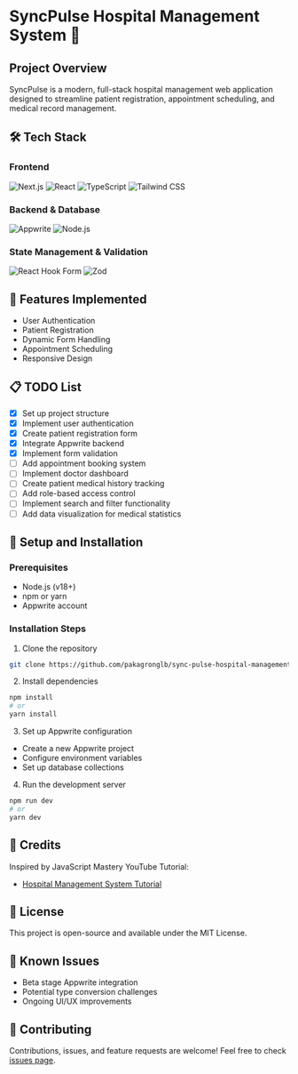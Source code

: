 # SyncPulse Hospital Management System 🏥

## Project Overview
SyncPulse is a modern, full-stack hospital management web application designed to streamline patient registration, appointment scheduling, and medical record management.

## 🛠 Tech Stack

### Frontend
![Next.js](https://img.shields.io/badge/Next.js-000000?style=for-the-badge&logo=nextdotjs&logoColor=white)
![React](https://img.shields.io/badge/React-61DAFB?style=for-the-badge&logo=react&logoColor=black)
![TypeScript](https://img.shields.io/badge/TypeScript-3178C6?style=for-the-badge&logo=typescript&logoColor=white)
![Tailwind CSS](https://img.shields.io/badge/Tailwind_CSS-38B2AC?style=for-the-badge&logo=tailwind-css&logoColor=white)

### Backend & Database
![Appwrite](https://img.shields.io/badge/Appwrite-F02E65?style=for-the-badge&logo=appwrite&logoColor=white)
![Node.js](https://img.shields.io/badge/Node.js-339933?style=for-the-badge&logo=nodedotjs&logoColor=white)

### State Management & Validation
![React Hook Form](https://img.shields.io/badge/React_Hook_Form-EC5990?style=for-the-badge&logo=reacthookform&logoColor=white)
![Zod](https://img.shields.io/badge/Zod-3E67B1?style=for-the-badge&logo=zod&logoColor=white)

## 🚀 Features Implemented
- User Authentication
- Patient Registration
- Dynamic Form Handling
- Appointment Scheduling
- Responsive Design

## 📋 TODO List
- [x] Set up project structure
- [x] Implement user authentication
- [x] Create patient registration form
- [x] Integrate Appwrite backend
- [x] Implement form validation
- [ ] Add appointment booking system
- [ ] Implement doctor dashboard
- [ ] Create patient medical history tracking
- [ ] Add role-based access control
- [ ] Implement search and filter functionality
- [ ] Add data visualization for medical statistics

## 🔧 Setup and Installation

### Prerequisites
- Node.js (v18+)
- npm or yarn
- Appwrite account

### Installation Steps
1. Clone the repository
```bash
git clone https://github.com/pakagronglb/sync-pulse-hospital-management.git
```

2. Install dependencies
```bash
npm install
# or
yarn install
```

3. Set up Appwrite configuration
- Create a new Appwrite project
- Configure environment variables
- Set up database collections

4. Run the development server
```bash
npm run dev
# or
yarn dev
```

## 🤝 Credits
Inspired by JavaScript Mastery YouTube Tutorial:
- [Hospital Management System Tutorial](https://www.youtube.com/watch?v=lEflo_sc82g&t=616s)

## 📄 License
This project is open-source and available under the MIT License.

## 🐛 Known Issues
- Beta stage Appwrite integration
- Potential type conversion challenges
- Ongoing UI/UX improvements

## 🌟 Contributing
Contributions, issues, and feature requests are welcome!
Feel free to check [issues page](https://github.com/pakagronglb/sync-pulse-hospital-management/issues).

